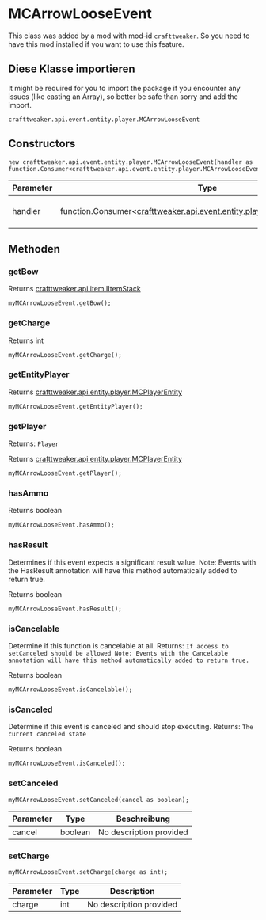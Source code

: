 # MCArrowLooseEvent

This class was added by a mod with mod-id `crafttweaker`. So you need to have this mod installed if you want to use this feature.

## Diese Klasse importieren
It might be required for you to import the package if you encounter any issues (like casting an Array), so better be safe than sorry and add the import.
```zenscript
crafttweaker.api.event.entity.player.MCArrowLooseEvent
```

## Constructors
```zenscript
new crafttweaker.api.event.entity.player.MCArrowLooseEvent(handler as function.Consumer<crafttweaker.api.event.entity.player.MCArrowLooseEvent>);
```
| Parameter | Type                                                                                                                            | Beschreibung            |
| --------- | ------------------------------------------------------------------------------------------------------------------------------- | ----------------------- |
| handler   | function.Consumer<[crafttweaker.api.event.entity.player.MCArrowLooseEvent](/vanilla/api/event/entity/player/MCArrowLooseEvent)> | No description provided |



## Methoden
### getBow

Returns [crafttweaker.api.item.IItemStack](/vanilla/api/items/IItemStack)

```zenscript
myMCArrowLooseEvent.getBow();
```

### getCharge

Returns int

```zenscript
myMCArrowLooseEvent.getCharge();
```

### getEntityPlayer

Returns [crafttweaker.api.entity.player.MCPlayerEntity](/vanilla/api/entity/player/MCPlayerEntity)

```zenscript
myMCArrowLooseEvent.getEntityPlayer();
```

### getPlayer

Returns: `Player`

Returns [crafttweaker.api.entity.player.MCPlayerEntity](/vanilla/api/entity/player/MCPlayerEntity)

```zenscript
myMCArrowLooseEvent.getPlayer();
```

### hasAmmo

Returns boolean

```zenscript
myMCArrowLooseEvent.hasAmmo();
```

### hasResult

Determines if this event expects a significant result value. Note: Events with the HasResult annotation will have this method automatically added to return true.

Returns boolean

```zenscript
myMCArrowLooseEvent.hasResult();
```

### isCancelable

Determine if this function is cancelable at all. Returns: `If access to setCanceled should be allowed
 Note:
 Events with the Cancelable annotation will have this method automatically added to return true.`

Returns boolean

```zenscript
myMCArrowLooseEvent.isCancelable();
```

### isCanceled

Determine if this event is canceled and should stop executing. Returns: `The current canceled state`

Returns boolean

```zenscript
myMCArrowLooseEvent.isCanceled();
```

### setCanceled

```zenscript
myMCArrowLooseEvent.setCanceled(cancel as boolean);
```

| Parameter | Type    | Beschreibung            |
| --------- | ------- | ----------------------- |
| cancel    | boolean | No description provided |


### setCharge

```zenscript
myMCArrowLooseEvent.setCharge(charge as int);
```

| Parameter | Type | Description             |
| --------- | ---- | ----------------------- |
| charge    | int  | No description provided |



